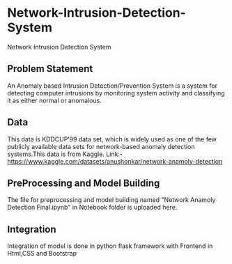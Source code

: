 # Network-Intrusion-Detection-System
Network Intrusion Detection System

## Problem Statement
An Anomaly based Intrusion Detection/Prevention System is a system for detecting computer intrusions by monitoring system activity and classifying it as either normal or anomalous.

## Data
This data is KDDCUP’99 data set, which is widely used as one of the few publicly available data sets
for network-based anomaly detection systems.This data is from Kaggle. Link:- https://www.kaggle.com/datasets/anushonkar/network-anamoly-detection

## PreProcessing and Model Building
The file for preprocessing and model building named "Network Anamoly Detection Final.ipynb" in Notebook folder is uploaded here.

## Integration
Integration of model is done in python flask framework with Frontend  in Html,CSS and Bootstrap
